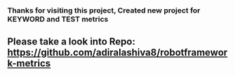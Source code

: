 ### Thanks for visiting this project, Created new project for KEYWORD and TEST metrics

## Please take a look into Repo: https://github.com/adiralashiva8/robotframework-metrics
